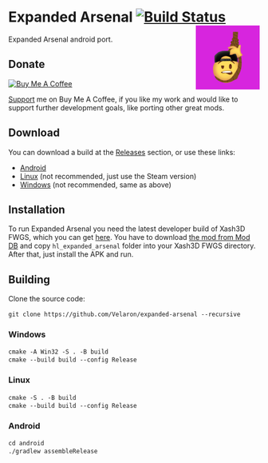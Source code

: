# Expanded Arsenal [![Build Status](https://github.com/Velaron/expanded-arsenal/actions/workflows/build.yml/badge.svg)](https://github.com/Velaron/expanded-arsenal/actions) <img align="right" width="128" height="128" src="https://github.com/Velaron/expanded-arsenal/raw/main/android/app/src/main/ic_launcher-playstore.png" alt="Expanded Arsenal" />
Expanded Arsenal android port.

## Donate
[![Buy Me A Coffee](https://www.buymeacoffee.com/assets/img/custom_images/orange_img.png)](https://www.buymeacoffee.com/velaron)

[Support](https://www.buymeacoffee.com/velaron) me on Buy Me A Coffee, if you like my work and would like to support further development goals, like porting other great mods.

## Download
You can download a build at the [Releases](https://github.com/Velaron/expanded-arsenal/releases/tag/continuous) section, or use these links:
* [Android](https://github.com/Velaron/expanded-arsenal/releases/download/continuous/expanded-arsenal.apk)
* [Linux](https://github.com/Velaron/expanded-arsenal/releases/download/continuous/expanded-arsenal_linux.tar.gz) (not recommended, just use the Steam version)
* [Windows](https://github.com/Velaron/expanded-arsenal/releases/download/continuous/expanded-arsenal_win32.zip) (not recommended, same as above)

## Installation
To run Expanded Arsenal you need the latest developer build of Xash3D FWGS, which you can get [here](https://github.com/FWGS/xash3d-fwgs/releases/tag/continuous).
You have to download [the mod from Mod DB](https://www.moddb.com/mods/half-life-expanded-arsenal) and copy `hl_expanded_arsenal` folder into your Xash3D FWGS directory.
After that, just install the APK and run.

## Building
Clone the source code:
```
git clone https://github.com/Velaron/expanded-arsenal --recursive
```
### Windows
```
cmake -A Win32 -S . -B build
cmake --build build --config Release
```
### Linux
```
cmake -S . -B build
cmake --build build --config Release
```
### Android
```
cd android
./gradlew assembleRelease
```
